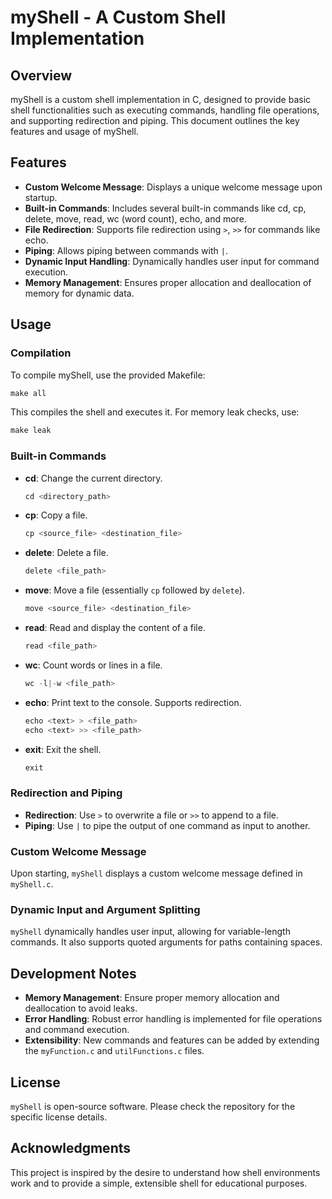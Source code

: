 # myShell - A Custom Shell Implementation

## Overview
myShell is a custom shell implementation in C, designed to provide basic shell functionalities such as executing commands, handling file operations, and supporting redirection and piping. This document outlines the key features and usage of myShell.

## Features
- **Custom Welcome Message**: Displays a unique welcome message upon startup.
- **Built-in Commands**: Includes several built-in commands like cd, cp, delete, move, read, wc (word count), echo, and more.
- **File Redirection**: Supports file redirection using `>`, `>>` for commands like echo.
- **Piping**: Allows piping between commands with `|`.
- **Dynamic Input Handling**: Dynamically handles user input for command execution.
- **Memory Management**: Ensures proper allocation and deallocation of memory for dynamic data.

## Usage

### Compilation
To compile myShell, use the provided Makefile:
```makefile
make all
```
This compiles the shell and executes it. For memory leak checks, use:
```makefile
make leak
```

### Built-in Commands
- **cd**: Change the current directory.
    ```c
    cd <directory_path>
    ```
- **cp**: Copy a file.
    ```c
    cp <source_file> <destination_file>
    ```
- **delete**: Delete a file.
    ```c
    delete <file_path>
    ```
- **move**: Move a file (essentially `cp` followed by `delete`).
    ```c
    move <source_file> <destination_file>
    ```
- **read**: Read and display the content of a file.
    ```c
    read <file_path>
    ```
- **wc**: Count words or lines in a file.
    ```c
    wc -l|-w <file_path>
    ```
- **echo**: Print text to the console. Supports redirection.
    ```c
    echo <text> > <file_path>
    echo <text> >> <file_path>
    ```
- **exit**: Exit the shell.
    ```c
    exit
    ```

### Redirection and Piping
- **Redirection**: Use `>` to overwrite a file or `>>` to append to a file.
- **Piping**: Use `|` to pipe the output of one command as input to another.

### Custom Welcome Message
Upon starting, `myShell` displays a custom welcome message defined in `myShell.c`.

### Dynamic Input and Argument Splitting
`myShell` dynamically handles user input, allowing for variable-length commands. It also supports quoted arguments for paths containing spaces.

## Development Notes
- **Memory Management**: Ensure proper memory allocation and deallocation to avoid leaks.
- **Error Handling**: Robust error handling is implemented for file operations and command execution.
- **Extensibility**: New commands and features can be added by extending the `myFunction.c` and `utilFunctions.c` files.

## License
`myShell` is open-source software. Please check the repository for the specific license details.

## Acknowledgments
This project is inspired by the desire to understand how shell environments work and to provide a simple, extensible shell for educational purposes.

